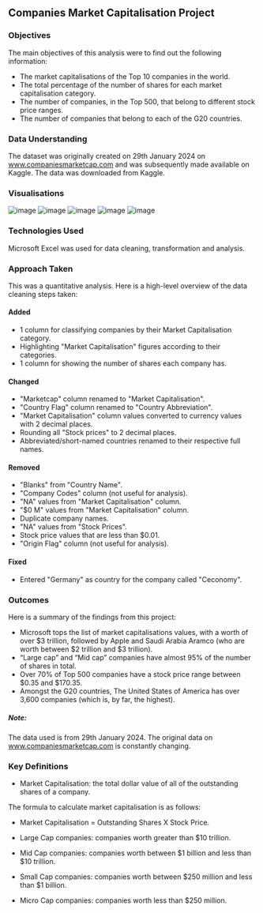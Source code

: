 ## Companies Market Capitalisation Project

### Objectives

The main objectives of this analysis were to find out the following information:

-  The market capitalisations of the Top 10 companies in the world.
-  The total percentage of the number of shares for each market capitalisation category.
-  The number of companies, in the Top 500, that belong to different stock price ranges.
-  The number of companies that belong to each of the G20 countries.

### Data Understanding

The dataset was originally created on 29th January 2024 on www.companiesmarketcap.com and was subsequently made available on Kaggle. The data was downloaded from Kaggle. 

### Visualisations

![image](https://github.com/saemeqamar2024/companies-market-capitalisation/assets/163443584/cf9bd802-7d5a-473d-af9e-00374e4a802b)
![image](https://github.com/saemeqamar2024/companies-market-capitalisation/assets/163443584/36e6ddfb-b0f4-4f2c-8dad-24745b2b9322)
![image](https://github.com/saemeqamar2024/companies-market-capitalisation/assets/163443584/3af066a4-4512-444f-913b-91e1eafe386f)
![image](https://github.com/saemeqamar2024/companies-market-capitalisation/assets/163443584/d924cfab-1266-4dc3-9113-c7c76be185f1)
![image](https://github.com/saemeqamar2024/companies-market-capitalisation/assets/163443584/ff22f66c-c289-4f6f-b16b-6e0a550b287b)

### Technologies Used

Microsoft Excel was used for data cleaning, transformation and analysis.

### Approach Taken

This was a quantitative analysis. Here is a high-level overview of the data cleaning steps taken:

#### Added
  - 1 column for classifying companies by their Market Capitalisation category.
  - Highlighting "Market Capitalisation" figures according to their categories.
  - 1 column for showing the number of shares each company has.

#### Changed
  - "Marketcap" column renamed to "Market Capitalisation".
  - "Country Flag" column renamed to "Country Abbreviation".
  - "Market Capitalisation" column values converted to currency values with 2 decimal places.
  - Rounding all "Stock prices" to 2 decimal places.
  - Abbreviated/short-named countries renamed to their respective full names.

#### Removed
  - "Blanks" from "Country Name".
  - "Company Codes" column (not useful for analysis).
  - "NA" values from "Market Capitalisation" column.
  - "$0 M" values from "Market Capitalisation" column.
  - Duplicate company names.
  - "NA" values from "Stock Prices".
  - Stock price values that are less than $0.01.
  - "Origin Flag" column (not useful for analysis).

#### Fixed
  - Entered "Germany" as country for the company called "Ceconomy".

### Outcomes

Here is a summary of the findings from this project:

-	Microsoft tops the list of market capitalisations values, with a worth of over $3 trillion, followed by Apple and 
  Saudi Arabia Aramco (who are worth between $2 trillion and $3 trillion).
-	“Large cap” and “Mid cap” companies have almost 95% of the number of shares in total. 
-	Over 70% of Top 500 companies have a stock price range between $0.35 and $170.35.
-	Amongst the G20 countries, The United States of America has over 3,600 companies (which is, by far, the highest).

##### Note: 
The data used is from 29th January 2024. The original data on www.companiesmarketcap.com is constantly changing.

### Key Definitions

- Market Capitalisation: the total dollar value of all of the outstanding shares of a company.

The formula to calculate market capitalisation is as follows: 
- Market Capitalisation = Outstanding Shares X Stock Price.

- Large Cap companies: companies worth greater than $10 trillion.
- Mid Cap companies: companies worth between $1 billion and less than $10 trillion.
- Small Cap companies: companies worth between $250 million and less than $1 billion.
- Micro Cap companies: companies worth less than $250 million.

